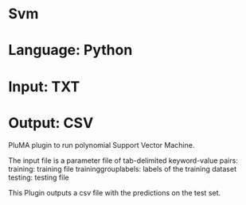 # Svm
# Language: Python
# Input: TXT
# Output: CSV

PluMA plugin to run polynomial Support Vector Machine.

The input file is a parameter file of tab-delimited keyword-value pairs:
training: training file
traininggrouplabels: labels of the training dataset
testing: testing file


This Plugin outputs a csv file with the predictions on the test set.
